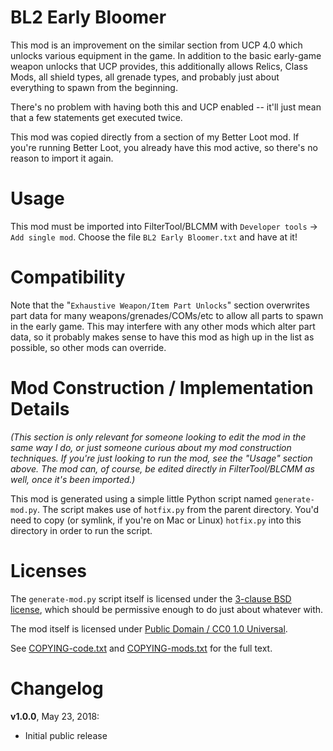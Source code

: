 BL2 Early Bloomer
=================

This mod is an improvement on the similar section from UCP 4.0 which unlocks
various equipment in the game.  In addition to the basic early-game weapon
unlocks that UCP provides, this additionally allows Relics, Class Mods, all
shield types, all grenade types, and probably just about everything to spawn
from the beginning.

There's no problem with having both this and UCP enabled -- it'll just mean
that a few statements get executed twice.

This mod was copied directly from a section of my Better Loot mod.  If you're
running Better Loot, you already have this mod active, so there's no reason to
import it again.

Usage
=====

This mod must be imported into FilterTool/BLCMM with `Developer tools` ->
`Add single mod`.  Choose the file `BL2 Early Bloomer.txt` and have
at it!

Compatibility
=============

Note that the "`Exhaustive Weapon/Item Part Unlocks`" section overwrites part
data for many weapons/grenades/COMs/etc to allow all parts to spawn in the
early game.  This may interfere with any other mods which alter part data, so
it probably makes sense to have this mod as high up in the list as possible,
so other mods can override.

Mod Construction / Implementation Details
=========================================

*(This section is only relevant for someone looking to edit the mod in the
same way I do, or just someone curious about my mod construction techniques.
If you're just looking to run the mod, see the "Usage" section above.  The
mod can, of course, be edited directly in FilterTool/BLCMM as well, once it's
been imported.)*

This mod is generated using a simple little Python script named
`generate-mod.py`.  The script makes use of `hotfix.py` from the parent
directory.  You'd need to copy (or symlink, if you're on Mac or Linux)
`hotfix.py` into this directory in order to run the script.

Licenses
========

The `generate-mod.py` script itself is licensed under the
[3-clause BSD license](https://opensource.org/licenses/BSD-3-Clause),
which should be permissive enough to do just about whatever with.

The mod itself is licensed under
[Public Domain / CC0 1.0 Universal](https://creativecommons.org/publicdomain/zero/1.0/).

See [COPYING-code.txt](../COPYING-code.txt) and [COPYING-mods.txt](../COPYING-mods.txt)
for the full text.

Changelog
=========

**v1.0.0**, May 23, 2018:
 * Initial public release
